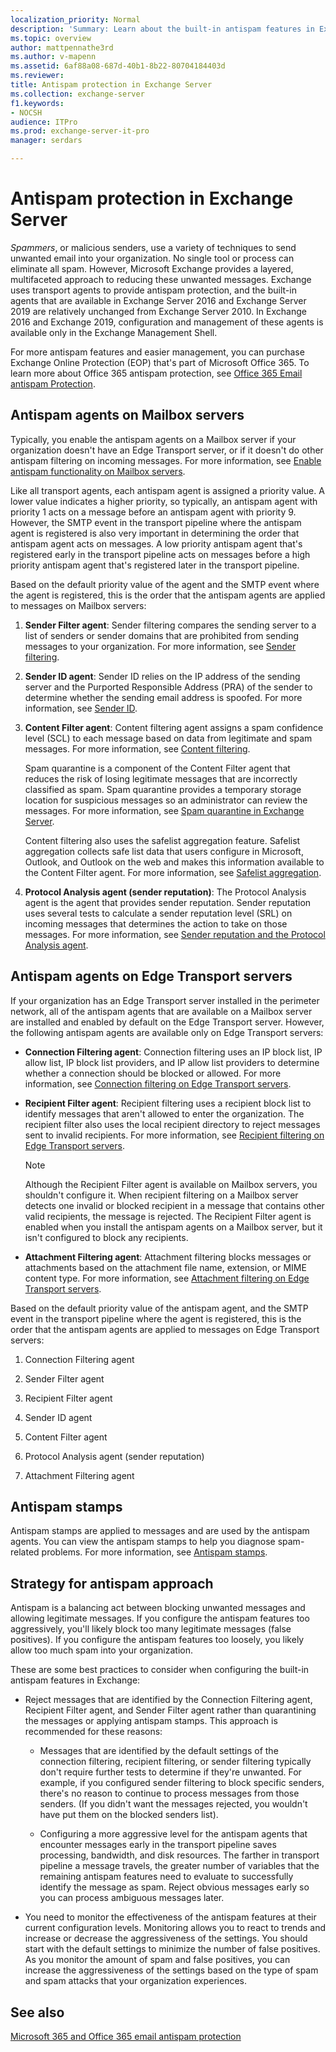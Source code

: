 ```yaml
---
localization_priority: Normal
description: 'Summary: Learn about the built-in antispam features in Exchange Server 2016 and Exchange Server 2019 to reduce unwanted (or junk) email sent to your organization.'
ms.topic: overview
author: mattpennathe3rd
ms.author: v-mapenn
ms.assetid: 6af88a08-687d-40b1-8b22-80704184403d
ms.reviewer: 
title: Antispam protection in Exchange Server
ms.collection: exchange-server
f1.keywords:
- NOCSH
audience: ITPro
ms.prod: exchange-server-it-pro
manager: serdars

---
```


# Antispam protection in Exchange Server

 *Spammers*, or malicious senders, use a variety of techniques to send unwanted email into your organization. No single tool or process can eliminate all spam. However, Microsoft Exchange provides a layered, multifaceted approach to reducing these unwanted messages. Exchange uses transport agents to provide antispam protection, and the built-in agents that are available in Exchange Server 2016 and Exchange Server 2019 are relatively unchanged from Exchange Server 2010. In Exchange 2016 and Exchange 2019, configuration and management of these agents is available only in the Exchange Management Shell.

For more antispam features and easier management, you can purchase Exchange Online Protection (EOP) that's part of Microsoft Office 365. To learn more about Office 365 antispam protection, see [Office 365 Email antispam Protection](https://go.microsoft.com/fwlink/p/?LinkId=271754).

## Antispam agents on Mailbox servers
<a name="Mailbox"> </a>

Typically, you enable the antispam agents on a Mailbox server if your organization doesn't have an Edge Transport server, or if it doesn't do other antispam filtering on incoming messages. For more information, see [Enable antispam functionality on Mailbox servers](antispam-on-mailbox-servers.md).

Like all transport agents, each antispam agent is assigned a priority value. A lower value indicates a higher priority, so typically, an antispam agent with priority 1 acts on a message before an antispam agent with priority 9. However, the SMTP event in the transport pipeline where the antispam agent is registered is also very important in determining the order that antispam agent acts on messages. A low priority antispam agent that's registered early in the transport pipeline acts on messages before a high priority antispam agent that's registered later in the transport pipeline.

Based on the default priority value of the agent and the SMTP event where the agent is registered, this is the order that the antispam agents are applied to messages on Mailbox servers:

1. **Sender Filter agent**: Sender filtering compares the sending server to a list of senders or sender domains that are prohibited from sending messages to your organization. For more information, see [Sender filtering](sender-filtering.md).

2. **Sender ID agent**: Sender ID relies on the IP address of the sending server and the Purported Responsible Address (PRA) of the sender to determine whether the sending email address is spoofed. For more information, see [Sender ID](sender-id.md).

3. **Content Filter agent**: Content filtering agent assigns a spam confidence level (SCL) to each message based on data from legitimate and spam messages. For more information, see [Content filtering](content-filtering.md).

    Spam quarantine is a component of the Content Filter agent that reduces the risk of losing legitimate messages that are incorrectly classified as spam. Spam quarantine provides a temporary storage location for suspicious messages so an administrator can review the messages. For more information, see [Spam quarantine in Exchange Server](spam-quarantine.md).

    Content filtering also uses the safelist aggregation feature. Safelist aggregation collects safe list data that users configure in Microsoft, Outlook, and Outlook on the web and makes this information available to the Content Filter agent. For more information, see [Safelist aggregation](safelist-aggregation.md).

4. **Protocol Analysis agent (sender reputation)**: The Protocol Analysis agent is the agent that provides sender reputation. Sender reputation uses several tests to calculate a sender reputation level (SRL) on incoming messages that determines the action to take on those messages. For more information, see [Sender reputation and the Protocol Analysis agent](sender-reputation.md).

## Antispam agents on Edge Transport servers
<a name="Edge"> </a>

If your organization has an Edge Transport server installed in the perimeter network, all of the antispam agents that are available on a Mailbox server are installed and enabled by default on the Edge Transport server. However, the following antispam agents are available only on Edge Transport servers:

- **Connection Filtering agent**: Connection filtering uses an IP block list, IP allow list, IP block list providers, and IP allow list providers to determine whether a connection should be blocked or allowed. For more information, see [Connection filtering on Edge Transport servers](connection-filtering.md).

- **Recipient Filter agent**: Recipient filtering uses a recipient block list to identify messages that aren't allowed to enter the organization. The recipient filter also uses the local recipient directory to reject messages sent to invalid recipients. For more information, see [Recipient filtering on Edge Transport servers](recipient-filtering.md).

    > [!NOTE]
    > Although the Recipient Filter agent is available on Mailbox servers, you shouldn't configure it. When recipient filtering on a Mailbox server detects one invalid or blocked recipient in a message that contains other valid recipients, the message is rejected. The Recipient Filter agent is enabled when you install the antispam agents on a Mailbox server, but it isn't configured to block any recipients.

- **Attachment Filtering agent**: Attachment filtering blocks messages or attachments based on the attachment file name, extension, or MIME content type. For more information, see [Attachment filtering on Edge Transport servers](attachment-filtering.md).

Based on the default priority value of the antispam agent, and the SMTP event in the transport pipeline where the agent is registered, this is the order that the antispam agents are applied to messages on Edge Transport servers:

1. Connection Filtering agent

2. Sender Filter agent

3. Recipient Filter agent

4. Sender ID agent

5. Content Filter agent

6. Protocol Analysis agent (sender reputation)

7. Attachment Filtering agent

## Antispam stamps
<a name="Stamps"> </a>

Antispam stamps are applied to messages and are used by the antispam agents. You can view the antispam stamps to help you diagnose spam-related problems. For more information, see [Antispam stamps](antispam-stamps.md).

## Strategy for antispam approach
<a name="Strategy"> </a>

Antispam is a balancing act between blocking unwanted messages and allowing legitimate messages. If you configure the antispam features too aggressively, you'll likely block too many legitimate messages (false positives). If you configure the antispam features too loosely, you likely allow too much spam into your organization.

These are some best practices to consider when configuring the built-in antispam features in Exchange:

- Reject messages that are identified by the Connection Filtering agent, Recipient Filter agent, and Sender Filter agent rather than quarantining the messages or applying antispam stamps. This approach is recommended for these reasons:

  - Messages that are identified by the default settings of the connection filtering, recipient filtering, or sender filtering typically don't require further tests to determine if they're unwanted. For example, if you configured sender filtering to block specific senders, there's no reason to continue to process messages from those senders. (If you didn't want the messages rejected, you wouldn't have put them on the blocked senders list).

  - Configuring a more aggressive level for the antispam agents that encounter messages early in the transport pipeline saves processing, bandwidth, and disk resources. The farther in transport pipeline a message travels, the greater number of variables that the remaining antispam features need to evaluate to successfully identify the message as spam. Reject obvious messages early so you can process ambiguous messages later.

- You need to monitor the effectiveness of the antispam features at their current configuration levels. Monitoring allows you to react to trends and increase or decrease the aggressiveness of the settings. You should start with the default settings to minimize the number of false positives. As you monitor the amount of spam and false positives, you can increase the aggressiveness of the settings based on the type of spam and spam attacks that your organization experiences.

## See also
<a name="Strategy"> </a>

[Microsoft 365 and Office 365 email antispam protection](https://go.microsoft.com/fwlink/p/?LinkId=271754)

